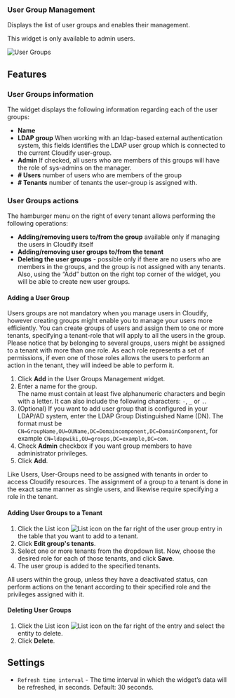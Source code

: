 ### User Group Management
Displays the list of user groups and enables their management. 


This widget is only available to admin users.


![User Groups](https://docs.cloudify.co/5.1/images/ui/widgets/usergroups-mgmt.png)

## Features

### User Groups information

The widget displays the following information regarding each of the user groups:

* **Name**
* **LDAP group** When working with an ldap-based external authentication system, this fields identifies the LDAP user group which is connected to the current Cloudify user-group. 
* **Admin** If checked, all users who are members of this groups will have the role of sys-admins on the manager. 
* **# Users** number of users who are members of the group
* **# Tenants** number of tenants the user-group is assigned with.

 
### User Groups actions

The hamburger menu on the right of every tenant allows performing the following operations:

* **Adding/removing users to/from the group** available only if managing the users in Cloudify itself
* **Adding/removing user groups to/from the tenant**
* **Deleting the user groups** - possible only if there are no users who are members in the groups, and the group is not assigned with any tenants. 
Also, using the “Add” button on the right top corner of the widget, you will be able to create new user groups. 


#### Adding a User Group

Users groups are not mandatory when you manage users in Cloudify, however creating groups might enable you to manage your users more efficiently. You can create groups of users and assign them to one or more tenants, specifying a tenant-role that will apply to all the users in the group.
Please notice that by belonging to several groups, users might be assigned to a tenant with more than one role. As each role represents a set of permissions, if even one of those roles allows the users to perform an action in the tenant, they will indeed be able to perform it.

1. Click **Add** in the User Groups Management widget.
2. Enter a name for the group.   
   The name must contain at least five alphanumeric characters and begin with a letter. It can also include the following characters: `-`, `_` or `.`.
3. (Optional) If you want to add user group that is configured in your LDAP/AD system, enter the LDAP Group Distinguished Name (DN). The format must be `CN=GroupName,OU=OUName,DC=Domaincomponent,DC=DomainComponent`, for example `CN=ldapwiki,OU=groups,DC=example,DC=com`.
4. Check **Admin** checkbox if you want group members to have administrator privileges.
5. Click **Add**.

Like Users, User-Groups need to be assigned with tenants in order to access Cloudify resources. The assignment of a group to a tenant is done in the exact same manner as single users, and likewise require specifying a role in the tenant.


#### Adding User Groups to a Tenant

1. Click the List icon ![List icon](https://docs.cloudify.co/5.1/images/ui/icons/list-icon.png) on the far right of the user group entry in the table that you want to add to a tenant.
2. Click **Edit group's tenants**.
3. Select one or more tenants from the dropdown list. Now, choose the desired role for each of those tenants, and click **Save**.
4. The user group is added to the specified tenants.   

All users within the group, unless they have a deactivated status, can perform actions on the tenant according to their specified role and the privileges assigned with it.


#### Deleting User Groups

1. Click the List icon ![List icon](https://docs.cloudify.co/5.1/images/ui/icons/list-icon.png) on the far right of the entry and select the entity to delete.
2. Click **Delete**.   


## Settings
 
* `Refresh time interval` - The time interval in which the widget’s data will be refreshed, in seconds. Default: 30 seconds.
